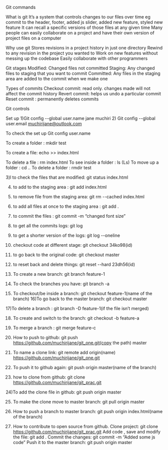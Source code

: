 Git commands 

What is git
It’s a system that controls changes to our files over time eg commit to the header, footer, added js slider, added new feature, styled new feature
It can recall a specific versions of those files at any given time
Many people can easily collaborate on a project and have their own version of project files on a computer

Why use git
Stores revisions in a project history in just one directory
Rewind to any revision in the project you wanted to
Work on new features without messing up the codebase
Easily collaborate with other programmers

Git stages
Modified: Changed files not committed 
Staging: Any changed files to staging that you want to commit
Committed: Any files in the staging area are added to the commit when we make one

Types of commits
Checkout commit: read only. changes made will not affect the commit history
Revert commit: helps us undo a particular commit
Reset commit : permanently deletes commits

Git controls

Set up
1)Git config --global user.name jane muchiri
2) Git config --global user.email muchirijane@outlook.com

To check the set up
Git config user.name

To create a folder : mkdir test

To create a file: echo >> index.html

To delete a file : rm index.html
To see inside a folder : ls (Ls)
To move up a folder : cd .. 
To delete a folder : rmdir test

3)l to check the files that are modified: git status index.html

4) to add to the staging area : git add index.html

5) to remove file from the staging area: git rm --cached index.html

6) to add all files at once to the staging area : git add .

7) to commit the files : git commit -m “changed font size”

8) to get all the commits logs: git log

9) to get a shorter version of the logs: git log --oneline

10) checkout code at different stage: git checkout 34ko98(id)

11) to go back to the original code: git checkout master

12) to reset back and delete things: git reset --hard 23dh56(id)

13) To create a new branch: git branch feature-1

14) To check the branches you have: git branch -a

15) To checkout/be inside a branch: git checkout feature-1(name of the branch)
16)To go back to the master branch: git checkout master

17)To delete a branch : git branch -D feature-1(if the file isn’t merged)

18) To create and switch to the branch: git checkout -b feature-a

19) To merge a branch : git merge feature-c

20) How to push to github: git push https://github.com/muchirijane/git_one.git(copy the path) master

21) To name a clone link: git remote add origin(name) https://github.com/muchirijane/git_one.git

22) To push it to github again: git push origin master(name of the branch)

23) how to clone from github: git clone https://github.com/muchirijane/git_prac.git

24)To add the clone file in github: git push origin master

25) To make the clone move to master branch: git pull origin master

26) How to push a branch to master branch: git push origin index.html(name of the branch)

27) How to contribute to open source from github.
    Clone project: git clone  https://github.com/muchirijane/git_prac.git
    Add code , save and modify the file: git add .
    Commit the changes: git commit -m “Added some js code”
    Push it to the master branch: git push origin master

